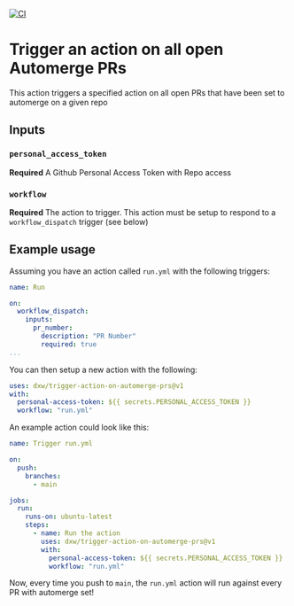 [![CI](https://github.com/dxw/trigger-action-on-automerge-prs/actions/workflows/ci.yml/badge.svg)](https://github.com/dxw/trigger-action-on-automerge-prs/actions/workflows/ci.yml)

# Trigger an action on all open Automerge PRs

This action triggers a specified action on all open PRs that have been set to
automerge on a given repo

## Inputs

### `personal_access_token`

**Required** A Github Personal Access Token with Repo access

### `workflow`

**Required** The action to trigger. This action must be setup to respond to a `workflow_dispatch` trigger (see below)

## Example usage

Assuming you have an action called `run.yml` with the following triggers:

```YAML
name: Run

on:
  workflow_dispatch:
    inputs:
      pr_number:
        description: "PR Number"
        required: true
...
```

You can then setup a new action with the following:

```YAML
uses: dxw/trigger-action-on-automerge-prs@v1
with:
  personal-access-token: ${{ secrets.PERSONAL_ACCESS_TOKEN }}
  workflow: "run.yml"
```

An example action could look like this:

```YAML
name: Trigger run.yml

on:
  push:
    branches:
      - main

jobs:
  run:
    runs-on: ubuntu-latest
    steps:
      - name: Run the action
        uses: dxw/trigger-action-on-automerge-prs@v1
        with:
          personal-access-token: ${{ secrets.PERSONAL_ACCESS_TOKEN }}
          workflow: "run.yml"
```

Now, every time you push to `main`, the `run.yml` action will run against every PR
with automerge set!
